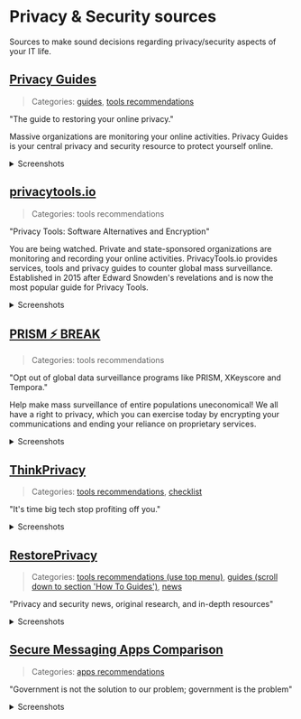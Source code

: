 # Privacy & Security sources

Sources to make sound decisions regarding privacy/security aspects of your IT life.


## [Privacy Guides](https://www.privacyguides.org/)
> Categories: [guides](https://www.privacyguides.org/basics/threat-modeling/), [tools recommendations](https://www.privacyguides.org/tools/)

"The guide to restoring your online privacy."

Massive organizations are monitoring your online activities. Privacy Guides is your central privacy and security resource to protect yourself online.

<details>
  <summary>Screenshots</summary>
  <img src="https://user-images.githubusercontent.com/18366087/191383244-53f3b0d7-b25d-4ddb-addc-d3be0b4dfa99.png">
  <br><br>
  <img src="https://user-images.githubusercontent.com/18366087/191383370-d7f62e01-5896-4524-885b-66ac5dcb5d32.png">
</details>


## [privacytools.io](https://www.privacytools.io/)
> Categories: tools recommendations

"Privacy Tools: Software Alternatives and Encryption"

You are being watched. Private and state-sponsored organizations are monitoring and recording your online activities. PrivacyTools.io provides services, tools and privacy guides to counter global mass surveillance. Established in 2015 after Edward Snowden's revelations and is now the most popular guide for Privacy Tools.

<details>
  <summary>Screenshots</summary>
  <img src="https://user-images.githubusercontent.com/18366087/191383540-39ce189a-e248-4ce5-90ab-e25e6bcccbfb.png">
</details>


## [PRISM ⚡ BREAK](https://prism-break.org/en/)
> Categories: tools recommendations

"Opt out of global data surveillance programs like PRISM, XKeyscore and Tempora."

Help make mass surveillance of entire populations uneconomical! We all have a right to privacy, which you can exercise today by encrypting your communications and ending your reliance on proprietary services.

<details>
  <summary>Screenshots</summary>
  <img src="https://user-images.githubusercontent.com/18366087/191383631-fa925729-2c30-4b36-9da1-b030e2ff203f.png">
</details>


## [ThinkPrivacy](https://www.thinkprivacy.ch/)
> Categories: [tools recommendations](https://www.thinkprivacy.ch/), [checklist](https://www.thinkprivacy.ch/checklist/)

"It's time big tech stop profiting off you."

<details>
  <summary>Screenshots</summary>
  <img src="https://user-images.githubusercontent.com/18366087/191383816-3be12cfd-a954-48be-9b17-1af3d308c132.png">
  <br><br>
  <img src="https://user-images.githubusercontent.com/18366087/191383865-b8972257-62e7-401f-8a81-9f05559fe925.png">
</details>


## [RestorePrivacy](https://restoreprivacy.com/)
> Categories: [tools recommendations (use top menu)](https://restoreprivacy.com/), [guides (scroll down to section 'How To Guides')](https://restoreprivacy.com/), [news](https://restoreprivacy.com/category/news-reports/)

"Privacy and security news, original research, and in-depth resources"

<details>
  <summary>Screenshots</summary>
  <img src="https://user-images.githubusercontent.com/18366087/191384147-60b74d51-8a89-467e-953e-9538544240ce.png">
  <br><br>
  <img src="https://user-images.githubusercontent.com/18366087/191384030-b34e5c34-20b3-499a-801e-a88fae089601.png">
  <br><br>
  <img src="https://user-images.githubusercontent.com/18366087/191384187-c59da29b-eded-4346-8e42-637a47e1e75b.png">
</details>


## [Secure Messaging Apps Comparison](https://www.securemessagingapps.com/)
> Categories: [apps recommendations](https://www.securemessagingapps.com/)

"Government is not the solution to our problem; government is the problem"

<details>
  <summary>Screenshots</summary>
  <img src="https://user-images.githubusercontent.com/18366087/194750677-fb7306df-bd4c-4123-85b1-b4e6a476f434.png">
</details>
